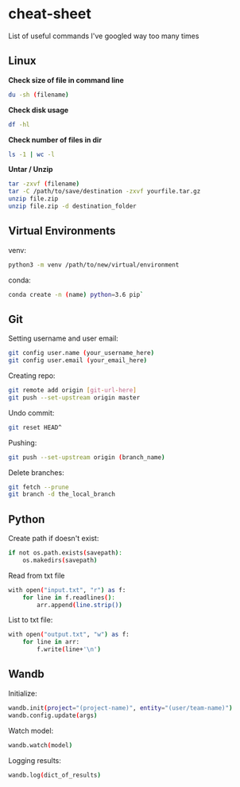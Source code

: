 # cheat-sheet
List of useful commands I've googled way too many times


## Linux
**Check size of file in command line**
```bash
du -sh (filename)
```
**Check disk usage**
```bash
df -hl
```
**Check number of files in dir**
```bash
ls -1 | wc -l
```


**Untar / Unzip**
```bash
tar -zxvf (filename)
tar -C /path/to/save/destination -zxvf yourfile.tar.gz
unzip file.zip
unzip file.zip -d destination_folder
```

## Virtual Environments
venv:
```bash
python3 -m venv /path/to/new/virtual/environment
```
conda:
```bash
conda create -n (name) python=3.6 pip`
```

## Git
Setting username and user email:
```bash
git config user.name (your_username_here)
git config user.email (your_email_here)
```

Creating repo:
```bash
git remote add origin [git-url-here]
git push --set-upstream origin master
```

Undo commit: 
```bash
git reset HEAD^
```

Pushing:
```bash
git push --set-upstream origin (branch_name)
```

Delete branches:
```bash
git fetch --prune
git branch -d the_local_branch
```



## Python
Create path if doesn't exist: 
``` bash
if not os.path.exists(savepath):
    os.makedirs(savepath)
```

Read from txt file
```bash
with open("input.txt", "r") as f:
    for line in f.readlines():
        arr.append(line.strip())
```

List to txt file:
```bash
with open("output.txt", "w") as f:
    for line in arr:
        f.write(line+'\n')
```

## Wandb
Initialize:
``` bash
wandb.init(project="(project-name)", entity="(user/team-name)")
wandb.config.update(args)
```

Watch model:
``` bash
wandb.watch(model)
```

Logging results:
``` bash
wandb.log(dict_of_results)
```
